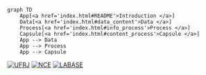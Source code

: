 
```mermaid
graph TD
    App[<a href='index.html#README'>Introduction </a>]
    Data[<a href='index.html#data_content'>Data </a>]
    Process[<a href='index.html#info_process'>Process </a>]
    Capsule[<a href='index.html#content_process'>Capsule </a>]
    App --> Data
    App --> Process
    App --> Capsule
```

[![UFRJ](https://labase.github.io/image/ufrj-logo-8.png)](https://ufrj.br/)
[![NCE](https://labase.github.io/image/nce-logo-8.png)](http://www.nce.ufrj.br/)
[![LABASE](https://labase.github.io/image/labase-logo-8.png)](http://labase.selfip.org/)
